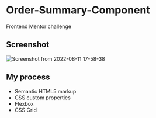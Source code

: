 # Order-Summary-Component
Frontend Mentor challenge

Screenshot
---------------------
![Screenshot from 2022-08-11 17-58-38](https://user-images.githubusercontent.com/81427562/184273338-debfe3de-314a-47a6-9a16-4b8e770cc7f1.png)


My process
------------------

- Semantic HTML5 markup
- CSS custom properties
- Flexbox
- CSS Grid
